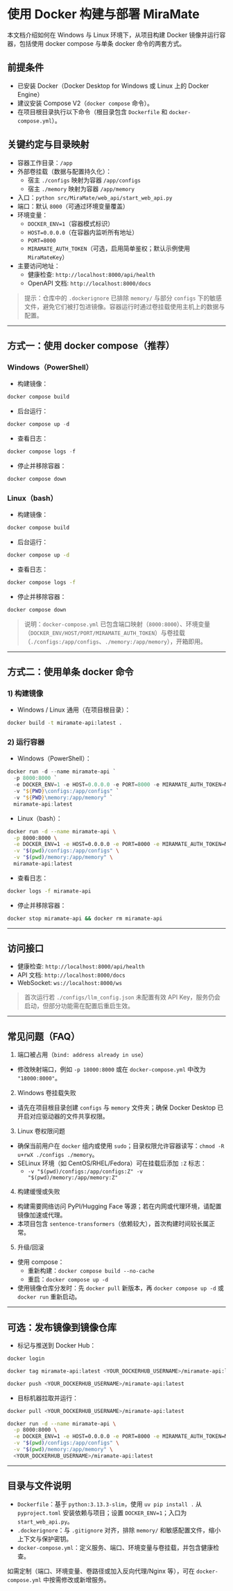 # 使用 Docker 构建与部署 MiraMate

本文档介绍如何在 Windows 与 Linux 环境下，从项目构建 Docker 镜像并运行容器，包括使用 docker compose 与单条 docker 命令的两套方式。

## 前提条件

- 已安装 Docker（Docker Desktop for Windows 或 Linux 上的 Docker Engine）
- 建议安装 Compose V2（`docker compose` 命令）。
- 在项目根目录执行以下命令（根目录包含 `Dockerfile` 和 `docker-compose.yml`）。

## 关键约定与目录映射

- 容器工作目录：`/app`
- 外部卷挂载（数据与配置持久化）：
  - 宿主 `./configs` 映射为容器 `/app/configs`
  - 宿主 `./memory` 映射为容器 `/app/memory`
- 入口：`python src/MiraMate/web_api/start_web_api.py`
- 端口：默认 `8000`（可通过环境变量覆盖）
- 环境变量：
  - `DOCKER_ENV=1`（容器模式标识）
  - `HOST=0.0.0.0`（在容器内监听所有地址）
  - `PORT=8000`
  - `MIRAMATE_AUTH_TOKEN`（可选，启用简单鉴权；默认示例使用 `MiraMateKey`）
- 主要访问地址：
  - 健康检查: `http://localhost:8000/api/health`
  - OpenAPI 文档: `http://localhost:8000/docs`

> 提示：仓库中的 `.dockerignore` 已排除 `memory/` 与部分 `configs` 下的敏感文件，避免它们被打包进镜像。容器运行时通过卷挂载使用主机上的数据与配置。

---

## 方式一：使用 docker compose（推荐）

### Windows（PowerShell）

- 构建镜像：

```powershell
docker compose build
```

- 后台运行：

```powershell
docker compose up -d
```

- 查看日志：

```powershell
docker compose logs -f
```

- 停止并移除容器：

```powershell
docker compose down
```

### Linux（bash）

- 构建镜像：

```bash
docker compose build
```

- 后台运行：

```bash
docker compose up -d
```

- 查看日志：

```bash
docker compose logs -f
```

- 停止并移除容器：

```bash
docker compose down
```

> 说明：`docker-compose.yml` 已包含端口映射（`8000:8000`）、环境变量（`DOCKER_ENV/HOST/PORT/MIRAMATE_AUTH_TOKEN`）与卷挂载（`./configs:/app/configs`、`./memory:/app/memory`），开箱即用。

---

## 方式二：使用单条 docker 命令

### 1) 构建镜像

- Windows / Linux 通用（在项目根目录）：

```bash
docker build -t miramate-api:latest .
```

### 2) 运行容器

- Windows（PowerShell）：

```powershell
docker run -d --name miramate-api `
  -p 8000:8000 `
  -e DOCKER_ENV=1 -e HOST=0.0.0.0 -e PORT=8000 -e MIRAMATE_AUTH_TOKEN=MiraMateKey `
  -v "${PWD}\configs:/app/configs" `
  -v "${PWD}\memory:/app/memory" `
  miramate-api:latest
```

- Linux（bash）：

```bash
docker run -d --name miramate-api \
  -p 8000:8000 \
  -e DOCKER_ENV=1 -e HOST=0.0.0.0 -e PORT=8000 -e MIRAMATE_AUTH_TOKEN=MiraMateKey \
  -v "$(pwd)/configs:/app/configs" \
  -v "$(pwd)/memory:/app/memory" \
  miramate-api:latest
```

- 查看日志：

```bash
docker logs -f miramate-api
```

- 停止并移除容器：

```bash
docker stop miramate-api && docker rm miramate-api
```

---

## 访问接口

- 健康检查: `http://localhost:8000/api/health`
- API 文档: `http://localhost:8000/docs`
- WebSocket: `ws://localhost:8000/ws`

> 首次运行若 `./configs/llm_config.json` 未配置有效 API Key，服务仍会启动，但部分功能需在配置后重启生效。

---

## 常见问题（FAQ）

1. 端口被占用（`bind: address already in use`）

- 修改映射端口，例如 `-p 18000:8000` 或在 `docker-compose.yml` 中改为 `"18000:8000"`。

2. Windows 卷挂载失败

- 请先在项目根目录创建 `configs` 与 `memory` 文件夹；确保 Docker Desktop 已开启对应驱动器的文件共享权限。

3. Linux 卷权限问题

- 确保当前用户在 `docker` 组内或使用 `sudo`；目录权限允许容器读写：`chmod -R u+rwX ./configs ./memory`。
- SELinux 环境（如 CentOS/RHEL/Fedora）可在挂载后添加 `:Z` 标志：
  - `-v "$(pwd)/configs:/app/configs:Z" -v "$(pwd)/memory:/app/memory:Z"`

4. 构建缓慢或失败

- 构建需要网络访问 PyPI/Hugging Face 等源；若在内网或代理环境，请配置镜像加速或代理。
- 本项目包含 `sentence-transformers`（依赖较大），首次构建时间较长属正常。

5. 升级/回滚

- 使用 compose：
  - 重新构建：`docker compose build --no-cache`
  - 重启：`docker compose up -d`
- 使用镜像仓库分发时：先 `docker pull` 新版本，再 `docker compose up -d` 或 `docker run` 重新启动。

---

## 可选：发布镜像到镜像仓库

- 标记与推送到 Docker Hub：

```bash
docker login

docker tag miramate-api:latest <YOUR_DOCKERHUB_USERNAME>/miramate-api:latest

docker push <YOUR_DOCKERHUB_USERNAME>/miramate-api:latest
```

- 目标机器拉取并运行：

```bash
docker pull <YOUR_DOCKERHUB_USERNAME>/miramate-api:latest

docker run -d --name miramate-api \
  -p 8000:8000 \
  -e DOCKER_ENV=1 -e HOST=0.0.0.0 -e PORT=8000 -e MIRAMATE_AUTH_TOKEN=MiraMateKey \
  -v "$(pwd)/configs:/app/configs" \
  -v "$(pwd)/memory:/app/memory" \
  <YOUR_DOCKERHUB_USERNAME>/miramate-api:latest
```

---

## 目录与文件说明

- `Dockerfile`：基于 `python:3.13.3-slim`，使用 `uv pip install .` 从 `pyproject.toml` 安装依赖与项目；设置 `DOCKER_ENV=1`；入口为 `start_web_api.py`。
- `.dockerignore`：与 `.gitignore` 对齐，排除 `memory/` 和敏感配置文件，缩小上下文与保护密钥。
- `docker-compose.yml`：定义服务、端口、环境变量与卷挂载，并包含健康检查。

如需定制（端口、环境变量、卷路径或加入反向代理/Nginx 等），可在 `docker-compose.yml` 中按需修改或新增服务。
